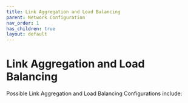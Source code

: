 ```yaml
---
title: Link Aggregation and Load Balancing
parent: Network Configuration
nav_order: 1
has_children: true
layout: default
---
```


# Link Aggregation and Load Balancing

Possible Link Aggregation and Load Balancing Configurations include:
